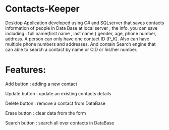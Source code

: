 # Contacts-Keeper

Desktop Application developed using C# and SQLserver that saves contacts information of people in Data Base at local server , the info. you can save including :
full name(first name , last name,) gender, age, phone number, address. 
A person can only have one contact ID (P_K). 
Also can have multiple phone numbers and addresses. 
And contain Search engine that can able to search a contact by name or  CID or his/her number.

# Features: 

Add button : adding a new contact 

Update button : update an existing contacts details 

Delete button : remove a contact from DataBase 

Erase button  : clear data from the form  

Search button : search all over contacts in DataBase

